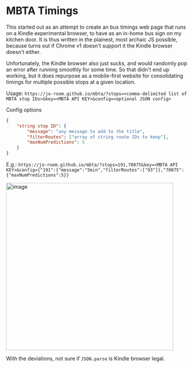 # MBTA Timings

This started out as an attempt to create an bus timings web page that runs on a Kindle experimental browser, to have as an in-home bus sign on my kitchen door.
It is thus written in the plainest, most archaic JS possible, because turns out if Chrome v1 doesn't support it the Kindle browser doesn't either.

Unfortunately, the Kindle browser also just sucks, and would randomly pop an error after running smoothly for some time.
So that didn't end up working, but it does repurpose as a mobile-first website for consolidating timings for multiple possible stops at a given location.

Usage: `https://jo-room.github.io/mbta/?stops=<comma-delimited list of MBTA stop IDs>&key=<MBTA API KEY>&config=<optional JSON config>`

Config options
```json
{
	"string stop ID": {
		"message": "any message to add to the title",
		"filterRoutes": ["array of string route IDs to keep"],
		"maxNumPredictions": 5
	}
}
```

E.g.: `https://jo-room.github.io/mbta/?stops=191,70075&key=<MBTA API KEY>&config={"191":{"message":"5min","filterRoutes":["93"]},"70075":{"maxNumPredictions":5}}`

<img width="457" alt="image" src="https://github.com/user-attachments/assets/c76b7a31-0f1e-4982-8971-a95ae5f64ed5" />


With the deviations, not sure if `JSON.parse` is Kindle browser legal.
